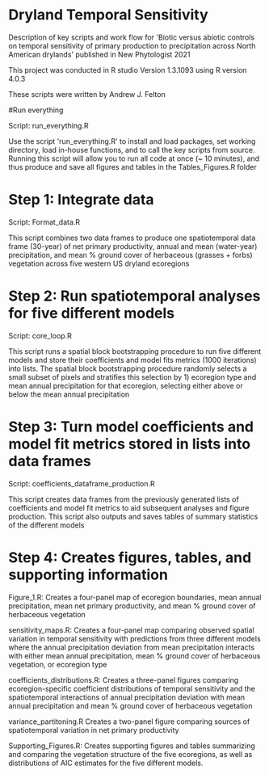 # Dryland Temporal Sensitivity 

Description of key scripts and work flow for 'Biotic versus abiotic controls on 
temporal sensitivity of primary production to precipitation across 
North American drylands' published in New Phytologist 2021

This project was conducted in R studio Version 1.3.1093 using R version 4.0.3

These scripts were written by Andrew J. Felton

#Run everything 

Script: run_everything.R

Use the script 'run_everything.R' to install and load packages, set working directory,
load in-house functions, and to call the key scripts from source. Running this script
will allow you to run all code at once (~ 10 minutes), and thus produce and save
all figures and tables in the Tables_Figures.R folder

# Step 1: Integrate data

Script: Format_data.R

This script combines two data frames to produce one spatiotemporal data frame (30-year)
of net primary productivity, annual and mean (water-year) precipitation, and mean % ground cover
of herbaceous (grasses + forbs) vegetation across five western US dryland ecoregions

# Step 2: Run spatiotemporal analyses for five different models

Script: core_loop.R

This script runs a spatial block bootstrapping procedure to run five different models
and store their coefficients and model fits metrics (1000 iterations) into lists.
The spatial block bootstrapping procedure randomly selects a small subset of
pixels and stratifies this selection by 1) ecoregion type and mean annual precipitation
for that ecoregion, selecting either above or below the mean annual precipitation

# Step 3: Turn model coefficients and model fit metrics stored in lists into data frames

Script: coefficients_dataframe_production.R

This script creates data frames from the previously generated lists of coefficients 
and model fit metrics to aid subsequent analyses and figure production. This script 
also outputs and saves tables of summary statistics of the different models

# Step 4: Creates figures, tables, and supporting information

Figure_1.R: Creates a four-panel map of ecoregion boundaries, mean annual precipitation,
mean net primary productivity, and mean % ground cover of herbaceous vegetation

sensitivity_maps.R: Creates a four-panel map comparing observed spatial variation in temporal
sensitivity with predictions from three different models where the annual precipitation
deviation from mean precipitation interacts with either mean annual precipitation, 
mean % ground cover of herbaceous vegetation, or ecoregion type

coefficients_distributions.R: Creates a three-panel figures comparing ecoregion-specific
coefficient distributions of temporal sensitivity and the spatiotemporal interactions
of annual precipitation deviation with mean annual precipitation and mean % ground
cover of herbaceous vegetation

variance_partitoning.R Creates a two-panel figure comparing sources of spatiotemporal
variation in net primary productivity

Supporting_Figures.R: Creates supporting figures and tables summarizing and comparing
the vegetation structure of the five ecoregions, as well as distributions of AIC
estimates for the five different models.



